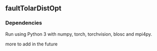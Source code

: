 ## faultTolarDistOpt

### Dependencies
Run using Python 3 with numpy, torch, torchvision, blosc and mpi4py.

more to add in the future
